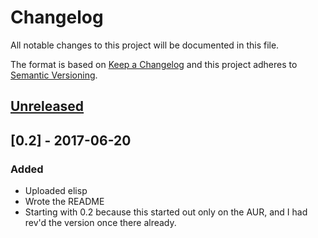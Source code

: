 # Changelog
All notable changes to this project will be documented in this file.

The format is based on [Keep a Changelog](http://keepachangelog.com/en/1.0.0/)
and this project adheres to [Semantic Versioning](http://semver.org/spec/v2.0.0.html).

## [Unreleased]

## [0.2] - 2017-06-20
### Added
- Uploaded elisp
- Wrote the README
- Starting with 0.2 because this started out only on the AUR, and I had rev'd the version once there already.


[Unreleased]: https://github.com/olivierlacan/keep-a-changelog/compare/0.2...HEAD
